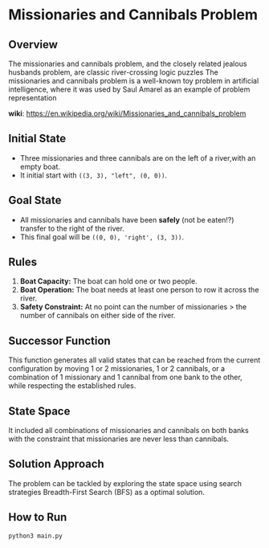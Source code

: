 # Missionaries and Cannibals Problem

## Overview

The missionaries and cannibals problem, and the closely related jealous husbands problem, are classic river-crossing logic puzzles The missionaries and cannibals problem is a well-known toy problem in artificial intelligence, where it was used by Saul Amarel as an example of problem representation

**wiki**:
https://en.wikipedia.org/wiki/Missionaries_and_cannibals_problem

## Initial State

- Three missionaries and three cannibals are on the left of a river,with an empty boat.
- It initial start with `((3, 3), "left", (0, 0))`.

## Goal State

- All missionaries and cannibals have been **safely** (not be eaten!?) transfer to the right of the river.
- This final goal will be `((0, 0), 'right', (3, 3))`.

## Rules

1. **Boat Capacity:** The boat can hold one or two people.
2. **Boat Operation:** The boat needs at least one person to row it across the river.
3. **Safety Constraint:** At no point can the number of  missionaries > the number of cannibals on either side of the river.

## Successor Function

This function generates all valid states that can be reached from the current configuration by moving 1 or 2 missionaries, 1 or 2 cannibals, or a combination of 1 missionary and 1 cannibal from one bank to the other, while respecting the established rules.

## State Space

It included all combinations of missionaries and cannibals on both banks with the constraint that missionaries are never less than cannibals.

## Solution Approach

The problem can be tackled by exploring the state space using search strategies Breadth-First Search (BFS) as a optimal solution. 

## How to Run
`python3 main.py`


